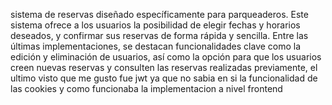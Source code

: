 sistema de reservas diseñado específicamente para parqueaderos. Este sistema ofrece a los usuarios la posibilidad de  elegir fechas y horarios deseados, y confirmar sus reservas de forma rápida y sencilla. Entre las últimas implementaciones, se destacan funcionalidades clave como la edición y eliminación de usuarios, así como la opción para que los usuarios creen nuevas reservas y consulten las reservas realizadas previamente, el ultimo visto que me gusto fue jwt ya que no sabia en si la funcionalidad de las cookies y como funcionaba la implementacion a nivel frontend